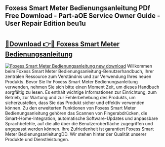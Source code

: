 ## Foxess Smart Meter Bedienungsanleitung PDf Free Download - Part-aOE Service Owner Guide - User Repair Edition beu1u

# <h2><a href="http://df0841l.blite.top/?on=Foxess+Smart+Meter+Bedienungsanleitung">🔗Download 👉🔴 Foxess Smart Meter Bedienungsanleitung</a></h2>

[![Foxess Smart Meter Bedienungsanleitung new download](https://i.imgur.com/lujVjoI.png)](http://df0841l.blite.top/?on=Foxess+Smart+Meter+Bedienungsanleitung)
Willkommen beim Foxess Smart Meter Bedienungsanleitung-Benutzerhandbuch, Ihrer zentralen Ressource zum Verständnis und zur Verwendung Ihres neuen Produkts. Bevor Sie Ihr Foxess Smart Meter Bedienungsanleitung verwenden, nehmen Sie sich bitte einen Moment Zeit, um dieses Handbuch sorgfältig zu lesen. Es enthält wichtige Informationen zur Einrichtung, zum Betrieb, zur Wartung und zur Fehlerbehebung des Produkts, um sicherzustellen, dass Sie das Produkt sicher und effektiv verwenden können. Zu den erweiterten Funktionen von Foxess Smart Meter Bedienungsanleitung gehören das Scannen von Fingerabdrücken, die Smart-Home-Integration, automatische Software-Updates und anpassbare Sprachbefehle, auf die alle über die Benutzeroberfläche zugegriffen und angepasst werden können. Ihre Zufriedenheit ist garantiert Foxess Smart Meter BedienungsanleitungDD. Wir stehen hinter der Qualität unserer Produkte und Dienstleistungen.
